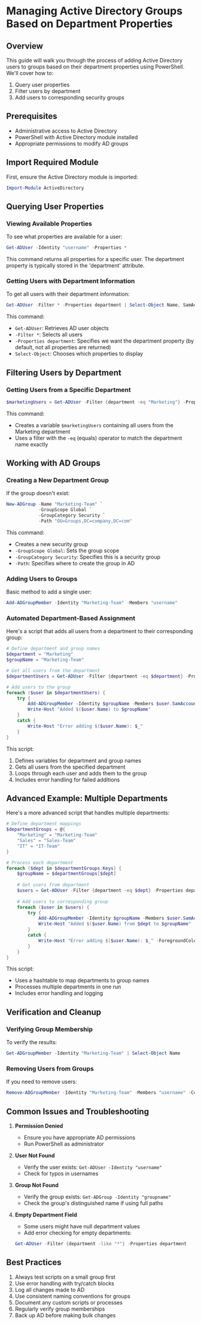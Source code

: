 # Managing Active Directory Groups Based on Department Properties

## Overview
This guide will walk you through the process of adding Active Directory users to groups based on their department properties using PowerShell. We'll cover how to:
1. Query user properties
2. Filter users by department
3. Add users to corresponding security groups

## Prerequisites
- Administrative access to Active Directory
- PowerShell with Active Directory module installed
- Appropriate permissions to modify AD groups

## Import Required Module
First, ensure the Active Directory module is imported:

```powershell
Import-Module ActiveDirectory
```

## Querying User Properties

### Viewing Available Properties
To see what properties are available for a user:

```powershell
Get-ADUser -Identity "username" -Properties *
```

This command returns all properties for a specific user. The department property is typically stored in the 'department' attribute.

### Getting Users with Department Information
To get all users with their department information:

```powershell
Get-ADUser -Filter * -Properties department | Select-Object Name, SamAccountName, department
```

This command:
- `Get-ADUser`: Retrieves AD user objects
- `-Filter *`: Selects all users
- `-Properties department`: Specifies we want the department property (by default, not all properties are returned)
- `Select-Object`: Chooses which properties to display

## Filtering Users by Department

### Getting Users from a Specific Department
```powershell
$marketingUsers = Get-ADUser -Filter {department -eq "Marketing"} -Properties department
```

This command:
- Creates a variable `$marketingUsers` containing all users from the Marketing department
- Uses a filter with the `-eq` (equals) operator to match the department name exactly

## Working with AD Groups

### Creating a New Department Group
If the group doesn't exist:

```powershell
New-ADGroup -Name "Marketing-Team" `
            -GroupScope Global `
            -GroupCategory Security `
            -Path "OU=Groups,DC=company,DC=com"
```

This command:
- Creates a new security group
- `-GroupScope Global`: Sets the group scope
- `-GroupCategory Security`: Specifies this is a security group
- `-Path`: Specifies where to create the group in AD

### Adding Users to Groups
Basic method to add a single user:

```powershell
Add-ADGroupMember -Identity "Marketing-Team" -Members "username"
```

### Automated Department-Based Assignment
Here's a script that adds all users from a department to their corresponding group:

```powershell
# Define department and group names
$department = "Marketing"
$groupName = "Marketing-Team"

# Get all users from the department
$departmentUsers = Get-ADUser -Filter {department -eq $department} -Properties department

# Add users to the group
foreach ($user in $departmentUsers) {
    try {
        Add-ADGroupMember -Identity $groupName -Members $user.SamAccountName
        Write-Host "Added $($user.Name) to $groupName"
    }
    catch {
        Write-Host "Error adding $($user.Name): $_"
    }
}
```

This script:
1. Defines variables for department and group names
2. Gets all users from the specified department
3. Loops through each user and adds them to the group
4. Includes error handling for failed additions

## Advanced Example: Multiple Departments
Here's a more advanced script that handles multiple departments:

```powershell
# Define department mappings
$departmentGroups = @{
    "Marketing" = "Marketing-Team"
    "Sales" = "Sales-Team"
    "IT" = "IT-Team"
}

# Process each department
foreach ($dept in $departmentGroups.Keys) {
    $groupName = $departmentGroups[$dept]
    
    # Get users from department
    $users = Get-ADUser -Filter {department -eq $dept} -Properties department
    
    # Add users to corresponding group
    foreach ($user in $users) {
        try {
            Add-ADGroupMember -Identity $groupName -Members $user.SamAccountName
            Write-Host "Added $($user.Name) from $dept to $groupName"
        }
        catch {
            Write-Host "Error adding $($user.Name): $_" -ForegroundColor Red
        }
    }
}
```

This script:
- Uses a hashtable to map departments to group names
- Processes multiple departments in one run
- Includes error handling and logging

## Verification and Cleanup

### Verifying Group Membership
To verify the results:

```powershell
Get-ADGroupMember -Identity "Marketing-Team" | Select-Object Name
```

### Removing Users from Groups
If you need to remove users:

```powershell
Remove-ADGroupMember -Identity "Marketing-Team" -Members "username" -Confirm:$false
```

## Common Issues and Troubleshooting

1. **Permission Denied**
   - Ensure you have appropriate AD permissions
   - Run PowerShell as administrator

2. **User Not Found**
   - Verify the user exists: `Get-ADUser -Identity "username"`
   - Check for typos in usernames

3. **Group Not Found**
   - Verify the group exists: `Get-ADGroup -Identity "groupname"`
   - Check the group's distinguished name if using full paths

4. **Empty Department Field**
   - Some users might have null department values
   - Add error checking for empty departments:
   ```powershell
   Get-ADUser -Filter {department -like "*"} -Properties department
   ```

## Best Practices

1. Always test scripts on a small group first
2. Use error handling with try/catch blocks
3. Log all changes made to AD
4. Use consistent naming conventions for groups
5. Document any custom scripts or processes
6. Regularly verify group memberships
7. Back up AD before making bulk changes